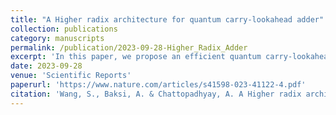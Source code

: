 ```yaml
---
title: "A Higher radix architecture for quantum carry-lookahead adder"
collection: publications
category: manuscripts
permalink: /publication/2023-09-28-Higher_Radix_Adder
excerpt: 'In this paper, we propose an efficient quantum carry-lookahead adder based on the higher radix structure. For the addition of two n-bit numbers, our adder uses O(n) − O(n/r) qubits and O(n) + O(n/r) T gates to get the correct answer in O(r) + O(log(n/r)) T-depth , where r is the radix. Quantum carry-lookahead adder has already attracted some attention because of its low T-depth. Our work further reduces the overall cost by introducing a higher radix layer. By analyzing the performance in T-depth, T-count, and qubit count, it is shown that the proposed adder is superior to existing quantum carry-lookahead adders. Even compared to the Draper out-of-place adder which is very compact and efficient, our adder is still better in terms of T-count.'
date: 2023-09-28
venue: 'Scientific Reports'
paperurl: 'https://www.nature.com/articles/s41598-023-41122-4.pdf'
citation: 'Wang, S., Baksi, A. & Chattopadhyay, A. A Higher radix architecture for quantum carry-lookahead adder. Sci Rep 13, 16338 (2023). https://doi.org/10.1038/s41598-023-41122-4'
---
```

